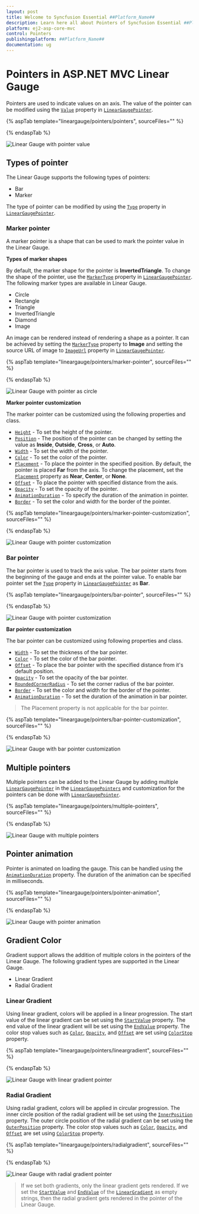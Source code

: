 ```yaml
---
layout: post
title: Welcome to Syncfusion Essential ##Platform_Name##
description: Learn here all about Pointers of Syncfusion Essential ##Platform_Name## widgets based on HTML5 and jQuery.
platform: ej2-asp-core-mvc
control: Pointers
publishingplatform: ##Platform_Name##
documentation: ug
---
```



# Pointers in ASP.NET MVC Linear Gauge

Pointers are used to indicate values on an axis. The value of the pointer can be modified using the [`Value`](https://help.syncfusion.com/cr/aspnetmvc-js2/Syncfusion.EJ2.LinearGauge.LinearGaugePointer.html#Syncfusion_EJ2_LinearGauge_LinearGaugePointer_Value) property in [`LinearGaugePointer`](https://help.syncfusion.com/cr/aspnetmvc-js2/Syncfusion.EJ2.LinearGauge.LinearGaugePointer.html).

{% aspTab template="lineargauge/pointers/pointers", sourceFiles="" %}

{% endaspTab %}

![Linear Gauge with pointer value](../images/pointer.png)

## Types of pointer

The Linear Gauge supports the following types of pointers:

* Bar
* Marker

The type of pointer can be modified by using the [`Type`](https://help.syncfusion.com/cr/aspnetmvc-js2/Syncfusion.EJ2.LinearGauge.LinearGaugePointer.html#Syncfusion_EJ2_LinearGauge_LinearGaugePointer_Type) property in [`LinearGaugePointer`](https://help.syncfusion.com/cr/aspnetmvc-js2/Syncfusion.EJ2.LinearGauge.LinearGaugePointer.html).

### Marker pointer

A marker pointer is a shape that can be used to mark the pointer value in the Linear Gauge.

<b>Types of marker shapes</b>

By default, the marker shape for the pointer is **InvertedTriangle**. To change the shape of the pointer, use the [`MarkerType`](https://help.syncfusion.com/cr/aspnetmvc-js2/Syncfusion.EJ2.LinearGauge.LinearGaugePointer.html#Syncfusion_EJ2_LinearGauge_LinearGaugePointer_MarkerType) property in [`LinearGaugePointer`](https://help.syncfusion.com/cr/aspnetmvc-js2/Syncfusion.EJ2.LinearGauge.LinearGaugePointer.html). The following marker types are available in Linear Gauge.

* Circle
* Rectangle
* Triangle
* InvertedTriangle
* Diamond
* Image

An image can be rendered instead of rendering a shape as a pointer. It can be achieved by setting the [`MarkerType`](https://help.syncfusion.com/cr/aspnetmvc-js2/Syncfusion.EJ2.LinearGauge.LinearGaugePointer.html#Syncfusion_EJ2_LinearGauge_LinearGaugePointer_MarkerType) property to **Image** and setting the source URL of image to [`ImageUrl`](https://help.syncfusion.com/cr/aspnetmvc-js2/Syncfusion.EJ2.LinearGauge.LinearGaugePointer.html#Syncfusion_EJ2_LinearGauge_LinearGaugePointer_ImageUrl) property in [`LinearGaugePointer`](https://help.syncfusion.com/cr/aspnetmvc-js2/Syncfusion.EJ2.LinearGauge.LinearGaugePointer.html).

{% aspTab template="lineargauge/pointers/marker-pointer", sourceFiles="" %}

{% endaspTab %}

![Linear Gauge with pointer as circle](../images/marker-pointer.png)

<!-- markdownlint-disable MD036 -->

**Marker pointer customization**

The marker pointer can be customized using the following properties and class.

* [`Height`](https://help.syncfusion.com/cr/aspnetmvc-js2/Syncfusion.EJ2.LinearGauge.LinearGaugePointer.html#Syncfusion_EJ2_LinearGauge_LinearGaugePointer_Height) - To set the height of the pointer.
* [`Position`](https://help.syncfusion.com/cr/aspnetmvc-js2/Syncfusion.EJ2.LinearGauge.LinearGaugePointer.html#Syncfusion_EJ2_LinearGauge_LinearGaugePointer_Position) -  The position of the pointer can be changed by setting the value as **Inside**, **Outside**, **Cross**, or **Auto**.
* [`Width`](https://help.syncfusion.com/cr/aspnetmvc-js2/Syncfusion.EJ2.LinearGauge.LinearGaugePointer.html#Syncfusion_EJ2_LinearGauge_LinearGaugePointer_Width) - To set the width of the pointer.
* [`Color`](https://help.syncfusion.com/cr/aspnetmvc-js2/Syncfusion.EJ2.LinearGauge.LinearGaugePointer.html#Syncfusion_EJ2_LinearGauge_LinearGaugePointer_Color) - To set the color of the pointer.
* [`Placement`](https://help.syncfusion.com/cr/aspnetmvc-js2/Syncfusion.EJ2.LinearGauge.LinearGaugePointer.html#Syncfusion_EJ2_LinearGauge_LinearGaugePointer_Placement) - To place the pointer in the specified position. By default, the pointer is placed **Far** from the axis. To change the placement, set the [`Placement`](https://help.syncfusion.com/cr/aspnetcore-js2/Syncfusion.EJ2.LinearGauge.LinearGaugePointer.html#Syncfusion_EJ2_LinearGauge_LinearGaugePointer_Placement) property as **Near**, **Center**, or **None**.
* [`Offset`](https://help.syncfusion.com/cr/aspnetmvc-js2/Syncfusion.EJ2.LinearGauge.LinearGaugePointer.html#Syncfusion_EJ2_LinearGauge_LinearGaugePointer_Offset) - To place the pointer with specified distance from the axis.
* [`Opacity`](https://help.syncfusion.com/cr/aspnetmvc-js2/Syncfusion.EJ2.LinearGauge.LinearGaugePointer.html#Syncfusion_EJ2_LinearGauge_LinearGaugePointer_Opacity) - To set the opacity of the pointer.
* [`AnimationDuration`](https://help.syncfusion.com/cr/aspnetmvc-js2/Syncfusion.EJ2.LinearGauge.LinearGaugePointer.html#Syncfusion_EJ2_LinearGauge_LinearGaugePointer_AnimationDuration) - To specify the duration of the animation in pointer.
* [`Border`](https://help.syncfusion.com/cr/aspnetmvc-js2/Syncfusion.EJ2.LinearGauge.LinearGaugePointer.html#Syncfusion_EJ2_LinearGauge_LinearGaugePointer_Border) - To set the color and width for the border of the pointer.

{% aspTab template="lineargauge/pointers/marker-pointer-customization", sourceFiles="" %}

{% endaspTab %}

![Linear Gauge with pointer customization](../images/pointer-custom.png)

### Bar pointer

The bar pointer is used to track the axis value. The bar pointer starts from the beginning of the gauge and ends at the pointer value. To enable bar pointer set the [`Type`](https://help.syncfusion.com/cr/aspnetmvc-js2/Syncfusion.EJ2.LinearGauge.LinearGaugePointer.html#Syncfusion_EJ2_LinearGauge_LinearGaugePointer_Type) property in [`LinearGaugePointer`](https://help.syncfusion.com/cr/aspnetmvc-js2/Syncfusion.EJ2.LinearGauge.LinearGaugePointer.html) as **Bar**.

{% aspTab template="lineargauge/pointers/bar-pointer", sourceFiles="" %}

{% endaspTab %}

![Linear Gauge with pointer customization](../images/bar-pointer.png)

<!-- markdownlint-disable MD036 -->

**Bar pointer customization**

The bar pointer can be customized using following properties and class.

* [`Width`](https://help.syncfusion.com/cr/aspnetmvc-js2/Syncfusion.EJ2.LinearGauge.LinearGaugePointer.html#Syncfusion_EJ2_LinearGauge_LinearGaugePointer_Width) - To set the thickness of the bar pointer.
* [`Color`](https://help.syncfusion.com/cr/aspnetmvc-js2/Syncfusion.EJ2.LinearGauge.LinearGaugePointer.html#Syncfusion_EJ2_LinearGauge_LinearGaugePointer_Color) - To set the color of the bar pointer.
* [`Offset`](https://help.syncfusion.com/cr/aspnetmvc-js2/Syncfusion.EJ2.LinearGauge.LinearGaugePointer.html#Syncfusion_EJ2_LinearGauge_LinearGaugePointer_Offset) - To place the bar pointer with the specified distance from it's default position.
* [`Opacity`](https://help.syncfusion.com/cr/aspnetmvc-js2/Syncfusion.EJ2.LinearGauge.LinearGaugePointer.html#Syncfusion_EJ2_LinearGauge_LinearGaugePointer_Opacity) - To set the opacity of the bar pointer.
* [`RoundedCornerRadius`](https://help.syncfusion.com/cr/aspnetmvc-js2/Syncfusion.EJ2.LinearGauge.LinearGaugePointer.html#Syncfusion_EJ2_LinearGauge_LinearGaugePointer_RoundedCornerRadius) - To set the corner radius of the bar pointer.
* [`Border`](https://help.syncfusion.com/cr/aspnetmvc-js2/Syncfusion.EJ2.LinearGauge.LinearGaugePointer.html#Syncfusion_EJ2_LinearGauge_LinearGaugePointer_Border) - To set the color and width for the border of the pointer.
* [`AnimationDuration`](https://help.syncfusion.com/cr/aspnetmvc-js2/Syncfusion.EJ2.LinearGauge.LinearGaugePointer.html#Syncfusion_EJ2_LinearGauge_LinearGaugePointer_AnimationDuration) - To set the duration of the animation in bar pointer.

>The Placement property is not applicable for the bar pointer.

{% aspTab template="lineargauge/pointers/bar-pointer-customization", sourceFiles="" %}

{% endaspTab %}

![Linear Gauge with bar pointer customization](../images/bar-custom.png)

## Multiple pointers

Multiple pointers can be added to the Linear Gauge by adding multiple [`LinearGaugePointer`](https://help.syncfusion.com/cr/aspnetmvc-js2/Syncfusion.EJ2.LinearGauge.LinearGaugePointer.html) in the [`LinearGaugePointers`](https://help.syncfusion.com/cr/aspnetmvc-js2/Syncfusion.EJ2.LinearGauge.LinearGaugePointers.html) and customization for the pointers can be done with [`LinearGaugePointer`](https://help.syncfusion.com/cr/aspnetmvc-js2/Syncfusion.EJ2.LinearGauge.LinearGaugePointer.html).

{% aspTab template="lineargauge/pointers/multiple-pointers", sourceFiles="" %}

{% endaspTab %}

![Linear Gauge with multiple pointers](../images/multiple-pointer.png)

## Pointer animation

Pointer is animated on loading the gauge. This can be handled using the [`AnimationDuration`](https://help.syncfusion.com/cr/aspnetmvc-js2/Syncfusion.EJ2.LinearGauge.LinearGaugePointer.html#Syncfusion_EJ2_LinearGauge_LinearGaugePointer_AnimationDuration) property. The duration of the animation can be specified in milliseconds.

{% aspTab template="lineargauge/pointers/pointer-animation", sourceFiles="" %}

{% endaspTab %}

![Linear Gauge with pointer animation](../images/pointr-animation.gif)

## Gradient Color

Gradient support allows the addition of multiple colors in the pointers of the Linear Gauge. The following gradient types are supported in the Linear Gauge.

* Linear Gradient
* Radial Gradient

### Linear Gradient

Using linear gradient, colors will be applied in a linear progression. The start value of the linear gradient can be set using the [`StartValue`](https://help.syncfusion.com/cr/aspnetmvc-js2/Syncfusion.EJ2.LinearGauge.LinearGaugeLinearGradient.html#Syncfusion_EJ2_LinearGauge_LinearGaugeLinearGradient_StartValue) property. The end value of the linear gradient will be set using the [`EndValue`](https://help.syncfusion.com/cr/aspnetmvc-js2/Syncfusion.EJ2.LinearGauge.LinearGaugeLinearGradient.html#Syncfusion_EJ2_LinearGauge_LinearGaugeLinearGradient_EndValue) property. The color stop values such as [`Color`](https://help.syncfusion.com/cr/aspnetmvc-js2/Syncfusion.EJ2.LinearGauge.LinearGaugeColorStop.html#Syncfusion_EJ2_LinearGauge_LinearGaugeColorStop_Color), [`Opacity`](https://help.syncfusion.com/cr/aspnetmvc-js2/Syncfusion.EJ2.LinearGauge.LinearGaugeColorStop.html#Syncfusion_EJ2_LinearGauge_LinearGaugeColorStop_Opacity), and [`Offset`](https://help.syncfusion.com/cr/aspnetmvc-js2/Syncfusion.EJ2.LinearGauge.LinearGaugeColorStop.html#Syncfusion_EJ2_LinearGauge_LinearGaugeColorStop_Offset) are set using [`ColorStop`](https://help.syncfusion.com/cr/aspnetmvc-js2/Syncfusion.EJ2.LinearGauge.LinearGaugeLinearGradient.html#Syncfusion_EJ2_LinearGauge_LinearGaugeLinearGradient_ColorStop) property.

{% aspTab template="lineargauge/pointers/lineargradient", sourceFiles="" %}

{% endaspTab %}

![Linear Gauge with linear gradient pointer](../images/linear-pointer.png)

### Radial Gradient

Using radial gradient, colors will be applied in circular progression. The inner circle position of the radial gradient will be set using the [`InnerPosition`](https://help.syncfusion.com/cr/aspnetmvc-js2/Syncfusion.EJ2.LinearGauge.LinearGaugeRadialGradient.html#Syncfusion_EJ2_LinearGauge_LinearGaugeRadialGradient_InnerPosition) property. The outer circle position of the radial gradient can be set using the [`OuterPosition`](https://help.syncfusion.com/cr/aspnetmvc-js2/Syncfusion.EJ2.LinearGauge.LinearGaugeRadialGradient.html#Syncfusion_EJ2_LinearGauge_LinearGaugeRadialGradient_OuterPosition) property. The color stop values such as [`Color`](https://help.syncfusion.com/cr/aspnetmvc-js2/Syncfusion.EJ2.LinearGauge.LinearGaugeColorStop.html#Syncfusion_EJ2_LinearGauge_LinearGaugeColorStop_Color), [`Opacity`](https://help.syncfusion.com/cr/aspnetmvc-js2/Syncfusion.EJ2.LinearGauge.LinearGaugeColorStop.html#Syncfusion_EJ2_LinearGauge_LinearGaugeColorStop_Opacity), and [`Offset`](https://help.syncfusion.com/cr/aspnetmvc-js2/Syncfusion.EJ2.LinearGauge.LinearGaugeColorStop.html#Syncfusion_EJ2_LinearGauge_LinearGaugeColorStop_Offset) are set using [`ColorStop`](https://help.syncfusion.com/cr/aspnetmvc-js2/Syncfusion.EJ2.LinearGauge.LinearGaugeRadialGradient.html#Syncfusion_EJ2_LinearGauge_LinearGaugeRadialGradient_ColorStop) property.

{% aspTab template="lineargauge/pointers/radialgradient", sourceFiles="" %}

{% endaspTab %}

![Linear Gauge with radial gradient pointer](../images/radial-pointer.png)

>If we set both gradients, only the linear gradient gets rendered. If we set the [`StartValue`](https://help.syncfusion.com/cr/aspnetmvc-js2/Syncfusion.EJ2.LinearGauge.LinearGaugeLinearGradient.html#Syncfusion_EJ2_LinearGauge_LinearGaugeLinearGradient_StartValue) and [`EndValue`](https://help.syncfusion.com/cr/aspnetmvc-js2/Syncfusion.EJ2.LinearGauge.LinearGaugeLinearGradient.html#Syncfusion_EJ2_LinearGauge_LinearGaugeLinearGradient_EndValue) of the [`LinearGradient`](https://help.syncfusion.com/cr/aspnetmvc-js2/Syncfusion.EJ2.LinearGauge.LinearGaugeLinearGradient.html) as empty strings, then the radial gradient gets rendered in the pointer of the Linear Gauge.